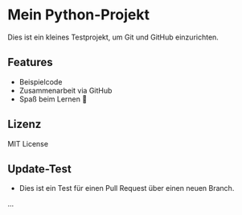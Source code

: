 # Mein Python-Projekt

Dies ist ein kleines Testprojekt, um Git und GitHub einzurichten.

## Features

- Beispielcode
- Zusammenarbeit via GitHub
- Spaß beim Lernen 🚀

## Lizenz

MIT License

## Update-Test

- Dies ist ein Test für einen Pull Request über einen neuen Branch.

...

